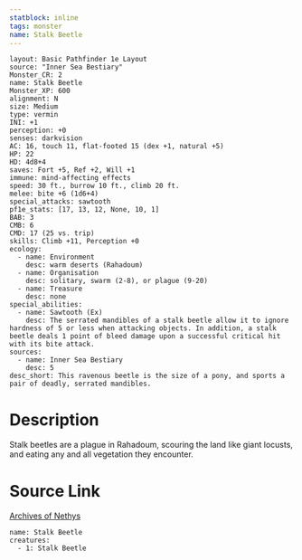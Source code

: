 ```yaml
---
statblock: inline
tags: monster
name: Stalk Beetle
---
```

```statblock
layout: Basic Pathfinder 1e Layout
source: "Inner Sea Bestiary"
Monster_CR: 2
name: Stalk Beetle
Monster_XP: 600
alignment: N
size: Medium
type: vermin
INI: +1
perception: +0
senses: darkvision
AC: 16, touch 11, flat-footed 15 (dex +1, natural +5)
HP: 22
HD: 4d8+4
saves: Fort +5, Ref +2, Will +1
immune: mind-affecting effects
speed: 30 ft., burrow 10 ft., climb 20 ft.
melee: bite +6 (1d6+4)
special_attacks: sawtooth
pf1e_stats: [17, 13, 12, None, 10, 1]
BAB: 3
CMB: 6
CMD: 17 (25 vs. trip)
skills: Climb +11, Perception +0
ecology:
  - name: Environment
    desc: warm deserts (Rahadoum)
  - name: Organisation
    desc: solitary, swarm (2-8), or plague (9-20)
  - name: Treasure
    desc: none
special_abilities:
  - name: Sawtooth (Ex)
    desc: The serrated mandibles of a stalk beetle allow it to ignore hardness of 5 or less when attacking objects. In addition, a stalk beetle deals 1 point of bleed damage upon a successful critical hit with its bite attack.
sources:
  - name: Inner Sea Bestiary
    desc: 5
desc_short: This ravenous beetle is the size of a pony, and sports a pair of deadly, serrated mandibles.
```
# Description
Stalk beetles are a plague in Rahadoum, scouring the land like giant locusts, and eating any and all vegetation they encounter.
# Source Link
[Archives of Nethys](https://aonprd.com/MonsterDisplay.aspx?ItemName=Stalk%20Beetle)
```encounter-table
name: Stalk Beetle
creatures:
  - 1: Stalk Beetle
```

